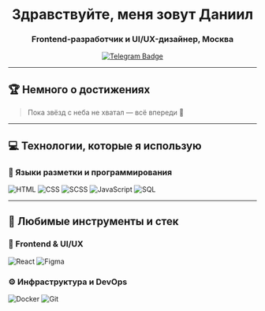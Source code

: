 <div align="center">

  <h1>Здравствуйте, меня зовут Даниил</h1>
  <h3>Frontend-разработчик и UI/UX-дизайнер, Москва</h3>

  <a href="https://t.me/kydryashka_2608">
    <img src="https://img.shields.io/badge/Telegram-связь-blue?style=for-the-badge&logo=telegram&logoColor=white" alt="Telegram Badge">
  </a>

</div>

---

## 🏆 Немного о достижениях

> Пока звёзд с неба не хватал — всё впереди 🚀

---

## 💻 Технологии, которые я использую

### 📄 Языки разметки и программирования

![HTML](https://img.shields.io/badge/HTML-%23E34F26?style=for-the-badge&logo=html5&logoColor=white)
![CSS](https://img.shields.io/badge/CSS-%231572B6?style=for-the-badge&logo=css3&logoColor=white)
![SCSS](https://img.shields.io/badge/SCSS-%23CD6799?style=for-the-badge&logo=sass&logoColor=white)
![JavaScript](https://img.shields.io/badge/JavaScript-%23F7DF1E?style=for-the-badge&logo=javascript&logoColor=black)
![SQL](https://img.shields.io/badge/SQL-blue?style=for-the-badge&logo=sql&logoColor=white)

---

## 🧰 Любимые инструменты и стек

### 🎨 Frontend & UI/UX

![React](https://img.shields.io/badge/React-%2320232a.svg?style=for-the-badge&logo=react&logoColor=%2361DAFB)
![Figma](https://img.shields.io/badge/Figma-%23F24E1E.svg?style=for-the-badge&logo=figma&logoColor=white)

### ⚙️ Инфраструктура и DevOps

![Docker](https://img.shields.io/badge/Docker-%230db7ed.svg?style=for-the-badge&logo=docker&logoColor=white)
![Git](https://img.shields.io/badge/Git-%23F05033.svg?style=for-the-badge&logo=git&logoColor=white)
